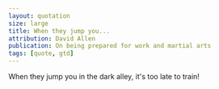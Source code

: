 ```yaml
---
layout: quotation
size: large
title: When they jump you...
attribution: David Allen
publication: On being prepared for work and martial arts
tags: [quote, gtd]
---
```


When they jump you in the dark alley, it's too late to train!
